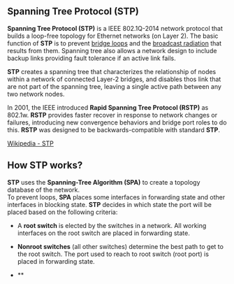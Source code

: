 ## Spanning Tree Protocol (STP)

**Spanning Tree Protocol (STP)** is a IEEE 802.1Q-2014 network protocol that builds a loop-free topology for Ethernet networks (on Layer 2).
The basic function of **STP** is to prevent [bridge loops](https://en.wikipedia.org/wiki/Switching_loop) and the [broadcast radiation](https://en.wikipedia.org/wiki/Broadcast_storm) that results from them.
Spanning tree also allows a network design to include backup links providing fault tolerance if an active link fails.

**STP** creates a spanning tree that characterizes the relationship of nodes within a network of connected Layer-2 bridges, and disables thos link that are not part of the spanning tree, leaving a single active path between any two network nodes.

In 2001, the IEEE introduced **Rapid Spanning Tree Protocol (RSTP)** as 802.1w.
**RSTP** provides faster recover in response to network changes or failures, introducing new convergence behaviors and bridge port roles to do this.
**RSTP** was designed to be backwards-compatible with standard **STP**.

[Wikipedia - STP](https://en.wikipedia.org/wiki/Spanning_Tree_Protocol)

## How STP works?

**STP** uses the **Spanning-Tree Algorithm (SPA)** to create a topology database of the network.<br>
To prevent loops, **SPA** places some interfaces in forwarding state and other interfaces in blocking state.
**STP** decides in which state the port will be placed based on the following criteria:

- A **root switch** is elected by the switches in a network.
  All working interfaces on the root switch are placed in forwarding state.

- **Nonroot switches** (all other switches) determine the best path to get to the root switch.
  The port used to reach to root switch (root port) is placed in forwarding state.

- \*\*
